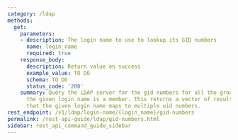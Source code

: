 ```yaml
---
category: /ldap
methods:
  get:
    parameters:
    - description: The login name to use to lookup its GID numbers
      name: login_name
      required: true
    response_body:
      description: Return value on success
      example_value: TO DO
      schema: TO DO
      status_code: '200'
    summary: Query the LDAP server for the gid numbers for all the groups of which
      the given login name is a member. This returns a vector of results in the case
      that the given login name maps to multiple uid numbers.
rest_endpoint: /v1/ldap/login-name/{login_name}/gid-numbers
permalink: /rest-api-guide/ldap/gid-numbers.html
sidebar: rest_api_command_guide_sidebar
---
```

